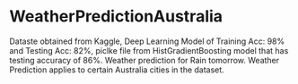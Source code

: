 # WeatherPredictionAustralia
Dataste obtained from Kaggle, Deep Learning Model of Training Acc: 98% and Testing Acc: 82%, piclke file from HistGradientBoosting model that has testing accuracy of 86%.
Weather prediction for Rain tomorrow.
Weather Prediction applies to certain Australia cities in the dataset.
